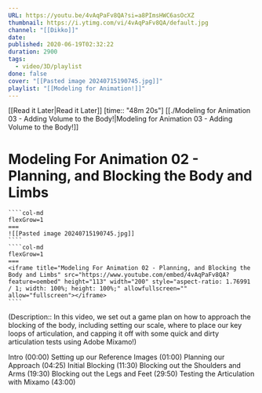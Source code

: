 ```yaml
---
URL: https://youtu.be/4vAqPaFv8QA?si=a8PImsHWC6asOcXZ
thumbnail: https://i.ytimg.com/vi/4vAqPaFv8QA/default.jpg
channel: "[[Dikko]]"
date: 
published: 2020-06-19T02:32:22
duration: 2900
tags:
  - video/3D/playlist
done: false
cover: "[[Pasted image 20240715190745.jpg]]"
playlist: "[[Modeling for Animation!]]"
---
```

[[Read it Later|Read it Later]] [time:: "48m 20s"] 
[[./Modeling for Animation 03 - Adding Volume to the Body!|Modeling for Animation 03 - Adding Volume to the Body!]]
# Modeling For Animation 02 - Planning, and Blocking the Body and Limbs
`````col
````col-md
flexGrow=1
===
![[Pasted image 20240715190745.jpg]]
````
````col-md
flexGrow=1
===
<iframe title="Modeling For Animation 02 - Planning, and Blocking the Body and Limbs" src="https://www.youtube.com/embed/4vAqPaFv8QA?feature=oembed" height="113" width="200" style="aspect-ratio: 1.76991 / 1; width: 100%; height: 100%;" allowfullscreen="" allow="fullscreen"></iframe>
````
`````
(Description:: In this video, we set out a game plan on how to approach the blocking of the body, including setting our scale, where to place our key loops of articulation, and capping it off with some quick and dirty articulation tests using Adobe Mixamo!)


Intro (00:00)
Setting up our Reference Images (01:00)
Planning our Approach (04:25)
Initial Blocking (11:30)
Blocking out the Shoulders and Arms (19:30)
Blocking out the Legs and Feet (29:50)
Testing the Articulation with Mixamo (43:00)
